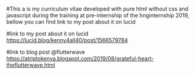#This a is my curriculum vitae developed with pure html without css and javascript during the training at pre-internship of the hnginternship 2019, bellow you can find link to my post about it on lucid 

#link to my post about it on lucid
https://lucid.blog/kenny4all40/post/1566579784

#link to blog post @flutterwave
https://atriptokenya.blogspot.com/2019/08/grateful-heart-theflutterwave.html